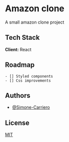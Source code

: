 # Amazon clone

A small amazon clone project

## Tech Stack

**Client:** React

## Roadmap
    - [] Styled components
    - [] Css improvements
    


## Authors

- [@Simone-Carriero](https://www.github.com/Simone-Carriero)


## License

[MIT](https://choosealicense.com/licenses/mit/)

